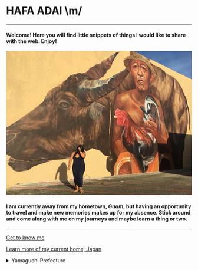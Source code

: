 # HAFA ADAI  \m/
--- 
#### Welcome!  Here you will find little snippets of things I would like to share with the web.  Enjoy!

![GUAM](GU.jpg)

#### I am currently away from my hometown, *Guam*, but having an opportunity to travel and make new memories makes up for my absence.  Stick around and come along with me on my journeys and maybe learn a thing or two.

---

[Get to know me](bio)

[Learn more of my current home, Japan](topic)

<details>
<summary>Yamaguchi Prefecture</summary>
<br>
[Iwakuni Eats](iwkeats)
<details> 
